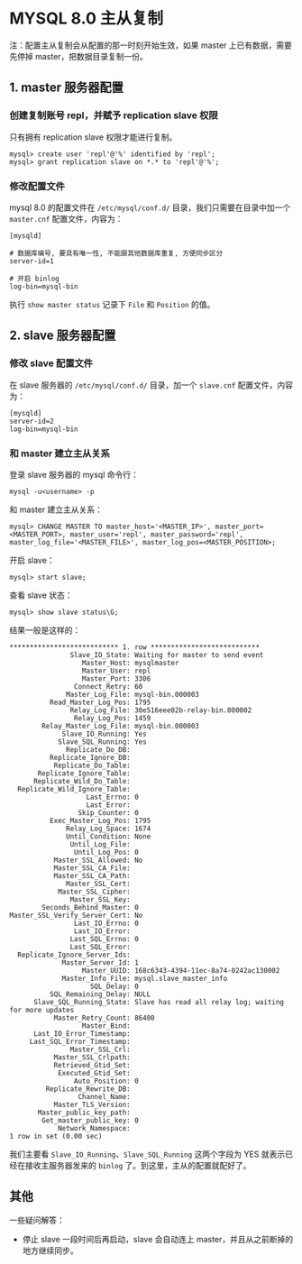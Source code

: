 # MYSQL 8.0 主从复制

注：配置主从复制会从配置的那一时刻开始生效，如果 master 上已有数据，需要先停掉 master，把数据目录复制一份。

## 1. master 服务器配置

### 创建复制账号 repl，并赋予 replication slave 权限

只有拥有 replication slave 权限才能进行复制。

```
mysql> create user 'repl'@'%' identified by 'repl';
mysql> grant replication slave on *.* to 'repl'@'%';
```

### 修改配置文件

mysql 8.0 的配置文件在 `/etc/mysql/conf.d/` 目录，我们只需要在目录中加一个 `master.cnf` 配置文件，内容为：

```
[mysqld]

# 数据库编号, 要具有唯一性, 不能跟其他数据库重复, 方便同步区分
server-id=1

# 开启 binlog
log-bin=mysql-bin
```

执行 `show master status` 记录下 `File` 和 `Position` 的值。

## 2. slave 服务器配置

### 修改 slave 配置文件

在 slave 服务器的 `/etc/mysql/conf.d/` 目录，加一个 `slave.cnf` 配置文件，内容为：

```
[mysqld]
server-id=2
log-bin=mysql-bin
```

### 和 master 建立主从关系

登录 slave 服务器的 mysql 命令行：

```
mysql -u<username> -p
```

和 master 建立主从关系：

```
mysql> CHANGE MASTER TO master_host='<MASTER_IP>', master_port=<MASTER_PORT>, master_user='repl', master_password='repl', master_log_file='<MASTER_FILE>', master_log_pos=<MASTER_POSITION>;
```

开启 slave：

```
mysql> start slave;
```

查看 slave 状态：

```
mysql> show slave status\G;
```

结果一般是这样的：

```
*************************** 1. row ***************************
               Slave_IO_State: Waiting for master to send event
                  Master_Host: mysqlmaster
                  Master_User: repl
                  Master_Port: 3306
                Connect_Retry: 60
              Master_Log_File: mysql-bin.000003
          Read_Master_Log_Pos: 1795
               Relay_Log_File: 30e516eee02b-relay-bin.000002
                Relay_Log_Pos: 1459
        Relay_Master_Log_File: mysql-bin.000003
             Slave_IO_Running: Yes
            Slave_SQL_Running: Yes
              Replicate_Do_DB: 
          Replicate_Ignore_DB: 
           Replicate_Do_Table: 
       Replicate_Ignore_Table: 
      Replicate_Wild_Do_Table: 
  Replicate_Wild_Ignore_Table: 
                   Last_Errno: 0
                   Last_Error: 
                 Skip_Counter: 0
          Exec_Master_Log_Pos: 1795
              Relay_Log_Space: 1674
              Until_Condition: None
               Until_Log_File: 
                Until_Log_Pos: 0
           Master_SSL_Allowed: No
           Master_SSL_CA_File: 
           Master_SSL_CA_Path: 
              Master_SSL_Cert: 
            Master_SSL_Cipher: 
               Master_SSL_Key: 
        Seconds_Behind_Master: 0
Master_SSL_Verify_Server_Cert: No
                Last_IO_Errno: 0
                Last_IO_Error: 
               Last_SQL_Errno: 0
               Last_SQL_Error: 
  Replicate_Ignore_Server_Ids: 
             Master_Server_Id: 1
                  Master_UUID: 168c6343-4394-11ec-8a74-0242ac130002
             Master_Info_File: mysql.slave_master_info
                    SQL_Delay: 0
          SQL_Remaining_Delay: NULL
      Slave_SQL_Running_State: Slave has read all relay log; waiting for more updates
           Master_Retry_Count: 86400
                  Master_Bind: 
      Last_IO_Error_Timestamp: 
     Last_SQL_Error_Timestamp: 
               Master_SSL_Crl: 
           Master_SSL_Crlpath: 
           Retrieved_Gtid_Set: 
            Executed_Gtid_Set: 
                Auto_Position: 0
         Replicate_Rewrite_DB: 
                 Channel_Name: 
           Master_TLS_Version: 
       Master_public_key_path: 
        Get_master_public_key: 0
            Network_Namespace: 
1 row in set (0.00 sec)
```

我们主要看 `Slave_IO_Running`、`Slave_SQL_Running` 这两个字段为 YES 就表示已经在接收主服务器发来的 `binlog` 了。到这里，主从的配置就配好了。

## 其他

一些疑问解答：

- 停止 slave 一段时间后再启动，slave 会自动连上 master，并且从之前断掉的地方继续同步。